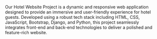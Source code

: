 Our Hotel Website Project is a dynamic and responsive web application designed to provide an immersive and user-friendly experience for hotel guests. Developed using a robust tech stack including HTML, CSS, JavaScript, Bootstrap, Django, and Python, this project seamlessly integrates front-end and back-end technologies to deliver a polished and feature-rich website.
